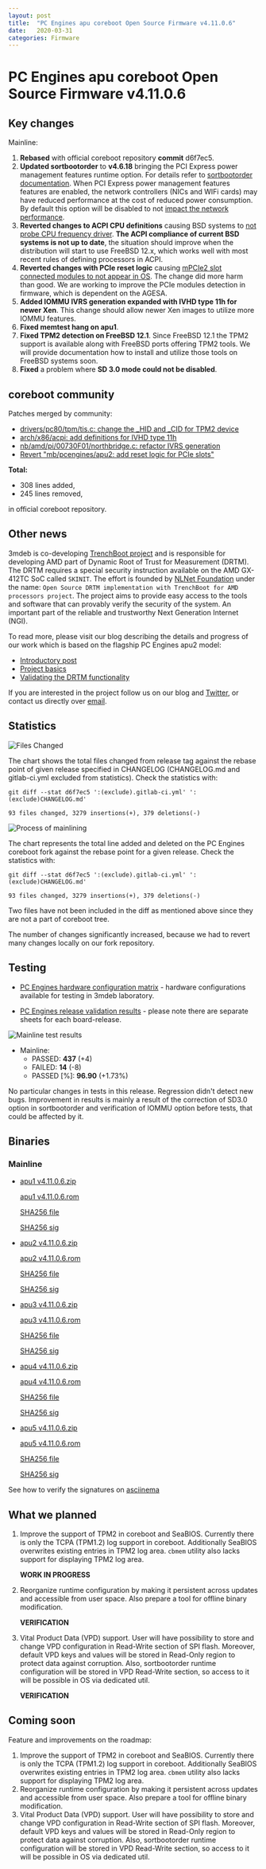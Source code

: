 ```yaml
---
layout: post
title:  "PC Engines apu coreboot Open Source Firmware v4.11.0.6"
date:   2020-03-31
categories: Firmware
---
```

# PC Engines apu coreboot Open Source Firmware v4.11.0.6

## Key changes

Mainline:

1. **Rebased** with official coreboot repository **commit** d6f7ec5.
2. **Updated sortbootorder** to **v4.6.18** bringing the PCI Express power
   management features runtime option. For details refer to
   [sortbootorder documentation](https://github.com/pcengines/sortbootorder#settings-description).
   When PCI Express power management features features are enabled, the network
   controllers (NICs and WIFi cards) may have reduced performance at the cost
   of reduced power consumption. By default this option will be disabled to not
   [impact the network performance](https://github.com/pcengines/coreboot/issues/387).
3. **Reverted changes to ACPI CPU definitions** causing BSD systems to
   [not probe CPU frequency driver](https://github.com/pcengines/coreboot/issues/389).
   **The ACPI compliance of current BSD systems is not up to date**, the
   situation should improve when the distribution will start to use FreeBSD
   12.x, which works well with most recent rules of defining processors in
   ACPI.
4. **Reverted changes with PCIe reset logic** causing
   [mPCIe2 slot connected modules to not appear in OS](https://github.com/pcengines/coreboot/issues/388).
   The change did more harm than good. We are working to improve the PCIe
   modules detection in firmware, which is dependent on the AGESA.
5. **Added IOMMU IVRS generation expanded with IVHD type 11h for newer Xen**.
   This change should allow newer Xen images to utilize more IOMMU features.
6. **Fixed memtest hang on apu1**.
7. **Fixed TPM2 detection on FreeBSD 12.1**. Since FreeBSD 12.1 the TPM2
   support is available along with FreeBSD ports offering TPM2 tools. We will
   provide documentation how to install and utilize those tools on FreeBSD
   systems soon.
8. **Fixed** a problem where **SD 3.0 mode could not be disabled**.

## coreboot community

Patches merged by community:

* [drivers/pc80/tpm/tis.c: change the _HID and _CID for TPM2 device](https://review.coreboot.org/c/coreboot/+/39699)
* [arch/x86/acpi: add definitions for IVHD type 11h](https://review.coreboot.org/c/coreboot/+/40041)
* [nb/amd/pi/00730F01/northbridge.c: refactor IVRS generation](https://review.coreboot.org/c/coreboot/+/40042)
* [Revert "mb/pcengines/apu2: add reset logic for PCIe slots"](https://review.coreboot.org/c/coreboot/+/40147)

**Total:**

* 308 lines added,
* 245 lines removed,

in official coreboot repository.

## Other news

3mdeb is co-developing [TrenchBoot project](http://trenchboot.org/) and is
responsible for developing AMD part of Dynamic Root of Trust for Measurement
(DRTM). The DRTM requires a special security instruction available on the AMD
GX-412TC SoC called `SKINIT`. The effort is founded by [NLNet Foundation](https://nlnet.nl/discovery/)
under the name:
`Open Source DRTM implementation with TrenchBoot for AMD processors project`.
The project aims to provide easy access to the tools and software that can
provably verify the security of the system. An important part of the reliable
and trustworthy Next Generation Internet (NGI).

To read more, please visit our blog describing the details and progress of our
work which is based on the flagship PC Engines apu2 model:

* [Introductory post](https://blog.3mdeb.com/2020/2020-03-28-trenchboot-nlnet-introduction/)
* [Project basics](https://blog.3mdeb.com/2020/2020-03-31-trenchboot-nlnet-lz/)
* [Validating the DRTM functionality](https://blog.3mdeb.com/2020/2020-04-03-trenchboot-nlnet-lz-validation/)

If you are interested in the project follow us on our blog and [Twitter](https://twitter.com/3mdeb_com),
or contact us directly over [email](mailto:contact@3mdeb.com).

## Statistics

![Files Changed](https://cloud.3mdeb.com/index.php/s/gXtePkQ3fdz2a9C/preview)

The chart shows the total files changed from release tag against the rebase
point of given release specified in CHANGELOG (CHANGELOG.md and gitlab-ci.yml
excluded from statistics). Check the statistics with:

```
git diff --stat d6f7ec5 ':(exclude).gitlab-ci.yml' ':(exclude)CHANGELOG.md'
```

`93 files changed, 3279 insertions(+), 379 deletions(-)`

![Process of mainlining](https://cloud.3mdeb.com/index.php/s/Q3y7tAN78DMbPnw/preview)

The chart represents the total line added and deleted on the PC Engines
coreboot fork against the rebase point for a given release. Check the
statistics with:

```
git diff --stat d6f7ec5 ':(exclude).gitlab-ci.yml' ':(exclude)CHANGELOG.md'
```

`93 files changed, 3279 insertions(+), 379 deletions(-)`

Two files have not been included in the diff as mentioned above since they are
not a part of coreboot tree.

The number of changes significantly increased, because we had to revert many
changes locally on our fork repository.

## Testing

* [PC Engines hardware configuration matrix](https://cloud.3mdeb.com/index.php/s/LMfrmjTgXc9tdxR/preview) - hardware configurations available for testing in 3mdeb laboratory.

* [PC Engines release validation results](https://3mdeb.us16.list-manage.com/track/click?u=fce95b885fc13fbf1db611816&id=96d9b426c0&e=16ffa34a09) - please note there are separate sheets for each board-release.

![Mainline test results](https://cloud.3mdeb.com/index.php/s/F9SZtab5bErgyXg/preview)

* Mainline:
  * PASSED: **437** (+4)
  * FAILED: **14** (-8)
  * PASSED [%]: **96.90** (+1.73%)

No particular changes in tests in this release. Regression didn't detect new
bugs. Improvement in results is mainly a result of the correction of SD3.0
option in sortbootorder and verification of IOMMU option before tests, that
could be affected by it.

## Binaries

### Mainline

* [apu1 v4.11.0.6.zip](https://3mdeb.com/open-source-firmware/pcengines/apu1/apu1_v4.11.0.6.zip)

  [apu1 v4.11.0.6.rom](https://3mdeb.com/open-source-firmware/pcengines/apu1/apu1_v4.11.0.6.rom)

  [SHA256 file](https://3mdeb.com/open-source-firmware/pcengines/apu1/apu1_v4.11.0.6.SHA256)

  [SHA256 sig](https://3mdeb.com/open-source-firmware/pcengines/apu1/apu1_v4.11.0.6.SHA256.sig)

* [apu2 v4.11.0.6.zip](https://3mdeb.com/open-source-firmware/pcengines/apu2/apu2_v4.11.0.6.zip)

  [apu2 v4.11.0.6.rom](https://3mdeb.com/open-source-firmware/pcengines/apu2/apu2_v4.11.0.6.rom)

  [SHA256 file](https://3mdeb.com/open-source-firmware/pcengines/apu2/apu2_v4.11.0.6.SHA256)

  [SHA256 sig](https://3mdeb.com/open-source-firmware/pcengines/apu2/apu2_v4.11.0.6.SHA256.sig)

* [apu3 v4.11.0.6.zip](https://3mdeb.com/open-source-firmware/pcengines/apu3/apu3_v4.11.0.6.zip)

  [apu3 v4.11.0.6.rom](https://3mdeb.com/open-source-firmware/pcengines/apu3/apu3_v4.11.0.6.rom)

  [SHA256 file](https://3mdeb.com/open-source-firmware/pcengines/apu3/apu3_v4.11.0.6.SHA256)

  [SHA256 sig](https://3mdeb.com/open-source-firmware/pcengines/apu3/apu3_v4.11.0.6.SHA256.sig)

* [apu4 v4.11.0.6.zip](https://3mdeb.com/open-source-firmware/pcengines/apu4/apu4_v4.11.0.6.zip)

  [apu4 v4.11.0.6.rom](https://3mdeb.com/open-source-firmware/pcengines/apu4/apu4_v4.11.0.6.rom)

  [SHA256 file](https://3mdeb.com/open-source-firmware/pcengines/apu4/apu4_v4.11.0.6.SHA256)

  [SHA256 sig](https://3mdeb.com/open-source-firmware/pcengines/apu4/apu4_v4.11.0.6.SHA256.sig)

* [apu5 v4.11.0.6.zip](https://3mdeb.com/open-source-firmware/pcengines/apu5/apu5_v4.11.0.6.zip)

  [apu5 v4.11.0.6.rom](https://3mdeb.com/open-source-firmware/pcengines/apu5/apu5_v4.11.0.6.rom)

  [SHA256 file](https://3mdeb.com/open-source-firmware/pcengines/apu5/apu5_v4.11.0.6.SHA256)

  [SHA256 sig](https://3mdeb.com/open-source-firmware/pcengines/apu5/apu5_v4.11.0.6.SHA256.sig)

See how to verify the signatures on [asciinema](https://asciinema.org/a/303584)

## What we planned

1. Improve the support of TPM2 in coreboot and SeaBIOS. Currently there is only
   the TCPA (TPM1.2) log support in coreboot. Additionally SeaBIOS overwrites
   existing entries in TPM2 log area. `cbmem` utility also lacks support for
   displaying TPM2 log area.

   **WORK IN PROGRESS**

2. Reorganize runtime configuration by making it persistent across updates and
   accessible from user space. Also prepare a tool for offline binary
   modification.

   **VERIFICATION**

3. Vital Product Data (VPD) support. User will have possibility to store
   and change VPD configuration in Read-Write section of SPI flash. Moreover,
   default VPD keys and values will be stored in Read-Only region to protect
   data against corruption. Also, sortbootorder runtime configuration will be
   stored in VPD Read-Write section, so access to it will be possible in OS
   via dedicated util.

   **VERIFICATION**

## Coming soon

Feature and improvements on the roadmap:

1. Improve the support of TPM2 in coreboot and SeaBIOS. Currently there is only
   the TCPA (TPM1.2) log support in coreboot. Additionally SeaBIOS overwrites
   existing entries in TPM2 log area. `cbmem` utility also lacks support for
   displaying TPM2 log area.
2. Reorganize runtime configuration by making it persistent across updates and
   accessible from user space. Also prepare a tool for offline binary
   modification.
3. Vital Product Data (VPD) support. User will have possibility to store
   and change VPD configuration in Read-Write section of SPI flash. Moreover,
   default VPD keys and values will be stored in Read-Only region to protect
   data against corruption. Also, sortbootorder runtime configuration will be
   stored in VPD Read-Write section, so access to it will be possible in OS
   via dedicated util.
